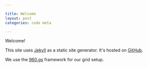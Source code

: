 ```yaml
---

title: Welcome
layout: post
categories: code meta

---
```


Welcome!  

This site uses [Jekyll](http://jekyllrb.com) as a static site generator.  It's hosted on [GitHub](http://github.com/ajtulloch/ajtulloch.github.com).  

We use the [960.gs](http://960.gs) framework for our grid setup.